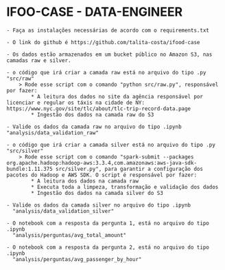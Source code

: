 # IFOO-CASE - DATA-ENGINEER

    - Faça as instalações necessárias de acordo com o requirements.txt

    - O link do github é https://github.com/talita-costa/ifood-case

    - Os dados estão armazenados em um bucket público no Amazon S3, nas camadas raw e silver. 

    - o código que irá criar a camada raw está no arquivo do tipo .py "src/raw"
        > Rode esse script com o comando "python src/raw.py", responsável por fazer:
            * A leitura dos dados no site da agência responsável por licenciar e regular os táxis na cidade de NY: https://www.nyc.gov/site/tlc/about/tlc-trip-record-data.page
            * Ingestão dos dados na camada raw do S3

    - Valide os dados da camada raw no arquivo do tipo .ipynb "analysis/data_validation_raw"

    - o código que irá criar a camada silver está no arquivo do tipo .py "src/silver"
        > Rode esse script com o comando "spark-submit --packages org.apache.hadoop:hadoop-aws:3.3.4,com.amazonaws:aws-java-sdk-bundle:1.11.375 src/silver.py", para garantir a configuração dos pacotes do Hadoop e AWS SDK. O script é responsável por fazer:
            * A leitura dos dados na camada raw
            * Executa toda a limpeza, transformação e validação dos dados
            * Ingestão dos dados na camada silver do S3

    - Valide os dados da camada silver no arquivo do tipo .ipynb 
      "analysis/data_validation_silver"

    - O notebook com a resposta da pergunta 1, está no arquivo do tipo .ipynb 
      "analysis/perguntas/avg_total_amount"

    - O notebook com a resposta da pergunta 2, está no arquivo do tipo .ipynb 
      "analysis/perguntas/avg_passenger_by_hour"

